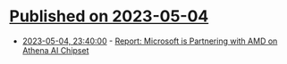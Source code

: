 # [Published on 2023-05-04](index.md)

* [2023-05-04, 23:40:00](https://hardware.slashdot.org/story/23/05/04/2058247/report-microsoft-is-partnering-with-amd-on-athena-ai-chipset?utm_source=rss1.0mainlinkanon&utm_medium=feed) - [Report: Microsoft is Partnering with AMD on Athena AI Chipset](https://hardware.slashdot.org/story/23/05/04/2058247/report-microsoft-is-partnering-with-amd-on-athena-ai-chipset?utm_source=rss1.0mainlinkanon&utm_medium=feed)
